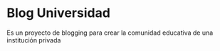 # Blog Universidad
Es un proyecto de blogging para crear la comunidad educativa de una institución privada
